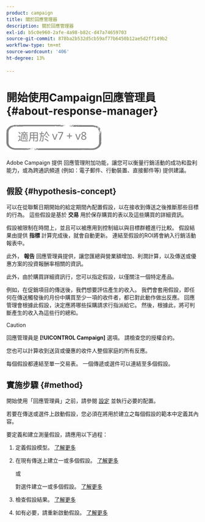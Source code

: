 ```yaml
---
product: campaign
title: 關於回應管理器
description: 關於回應管理器
exl-id: b5c0e960-2afe-4a98-b82c-d47a74659703
source-git-commit: 878ba2b532d5cb59af77b6450b12ae5d2ff149b2
workflow-type: tm+mt
source-wordcount: '406'
ht-degree: 13%

---
```


# 開始使用Campaign回應管理員{#about-response-manager}

![](../../assets/common.svg)

Adobe Campaign 提供 回應管理附加功能，讓您可以衡量行銷活動的成功和盈利能力，或為跨通訊頻道 (例如：電子郵件、行動裝置、直接郵件等) 提供建議。

## 假設 {#hypothesis-concept}

可以在從聯繫日期開始的給定期間內配置假設，以在接收到傳送之後推斷那些目標的行為。 這些假設是基於 **交易** 用於保存購買的表以及這些購買的詳細資訊。

假設被限制在時間上，並且可以被應用到控制組以與目標群體進行比較。 假設結果由提供 **指標** 計算完成後，就會自動更新。 連結至假設的ROI將會納入行銷活動報表中。

此外， **報告** 回應管理員提供，讓您匯總與營業額增加、利潤計算，以及傳送或優惠方案的投資報酬率相關的資訊。

此外，由於購買詳細資訊行，您可以指定假設，以僅關注一個特定產品。

例如，在促銷項目的傳送後，我們想要評估產生的收入。 我們會套用假設，即任何在傳送觸發後的月份中購買至少一項的收件者，都已對此動作做出反應。 回應管理會根據此假設，決定應將哪些採購請求行指派給它。 然後，根據此，將可判斷產生的收入為這些行的總和。

>[!CAUTION]
>
>回應管理員是 **[!UICONTROL Campaign]** 選項。 請檢查您的授權合約。

您也可以計算收到送貨或優惠的收件人整個家庭的所有反應。

每個假設都連結至單一交易表。 一個傳遞或選件可以連結至多個假設。

## 實施步驟 {#method}

開始使用「回應管理員」之前，請參閱 [設定](configuration.md) 並執行必要的配置。

若要在傳送或選件上啟動假設，您必須在將用於建立之每個假設的範本中定義其內容。

要定義和建立測量假設，請應用以下過程：

1. 定義假設模型。 [了解更多](hypothesis-templates.md#creating-a-hypothesis-model)
1. 在現有傳送上建立一或多個假設。 [了解更多](creating-hypotheses.md#referencing-a-hypothesis-in-a-campaign-delivery)

   或

   對選件建立一或多個假設。 [了解更多](creating-hypotheses.md#creating-a-hypothesis-on-an-offer)

1. 檢查假設結果。 [了解更多](hypothesis-tracking.md)
1. 如有必要，請重新啟動假設。 [了解更多](creating-hypotheses.md#creating-a-hypothesis-on-the-fly-on-a-delivery)
